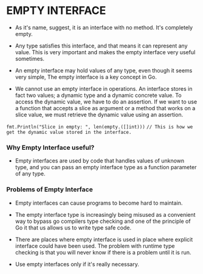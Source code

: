 # EMPTY INTERFACE

* As it's name, suggest, it is an interface with no method. It's completely empty.

* Any type satisfies this interface, and that means it can represent any value. This is very important and makes the empty interface very useful sometimes.

* An empty interface may hold values of any type, even though it seems very simple, The empty interface is a key concept in Go.

* We cannot use an empty interface in operations. An interface stores in fact two values; a dynamic type and a dynamic concrete value. To access the dynamic value, we have to do an assertion. If we want to use a function that accepts a slice as argument  or a method that works on a slice value, we must retrieve the dynamic value using an assertion.

`fmt.Println("Slice in empty: ", len(empty.([]int)))`
`// This is how we get the dynamic value stored in the interface.`

### Why Empty Interface useful?

* Empty interfaces are used by code that handles values of unknown type, and you can pass an empty interface type as a function parameter of any type.

### Problems of Empty Interface

* Empty interfaces can cause programs to become hard to maintain.

* The empty interface type is increasingly being misused as a convenient way to bypass go compilers type checking and one of the principle of Go it that us allows us to write type safe code.

* There are places where empty interface is used in place where explicit interface could have been used. The problem with runtime type checking is that you will never know if there is a problem until it is run.

* Use empty interfaces only if it's really necessary.